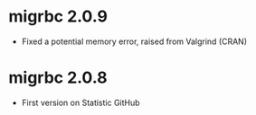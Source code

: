 # migrbc 2.0.9

* Fixed a potential memory error, raised from Valgrind (CRAN)

# migrbc 2.0.8

* First version on Statistic GitHub